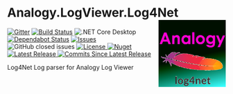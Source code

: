 # Analogy.LogViewer.Log4Net <img src="./Assets/Analogy.Log4Net.png" align="right" width="155px" height="155px">
<p align="center">

[![Gitter](https://badges.gitter.im/Analogy-LogViewer/community.svg)](https://gitter.im/Analogy-LogViewer/community?utm_source=badge&utm_medium=badge&utm_campaign=pr-badge) [![Build Status](https://dev.azure.com/Analogy-LogViewer/Analogy%20Log%20Viewer/_apis/build/status/Analogy-LogViewer.Analogy.LogViewer.Log4Net?branchName=master)](https://dev.azure.com/Analogy-LogViewer/Analogy%20Log%20Viewer/_build/latest?definitionId=26&branchName=master)  ![.NET Core Desktop](https://github.com/Analogy-LogViewer/Analogy.LogViewer.Log4Net/workflows/.NET%20Core%20Desktop/badge.svg)
[![Dependabot Status](https://api.dependabot.com/badges/status?host=github&repo=Analogy-LogViewer/Analogy.LogViewer.Log4Net)](https://dependabot.com)
 <a href="https://github.com/Analogy-LogViewer/Analogy.LogViewer.Log4Net/issues">
    <img src="http://img.shields.io/github/issues/Analogy-LogViewer/Analogy.LogViewer.Log4Net" alt="Issues"/>
</a>
![GitHub closed issues](https://img.shields.io/github/issues-closed-raw/Analogy-LogViewer/Analogy.LogViewer.Log4Net)
<a href="https://github.com/Analogy-LogViewer/Analogy.LogViewer.Log4Net/blob/master/LICENSE.md">
    <img src="http://img.shields.io/github/license/Analogy-LogViewer/Analogy.LogViewer.Log4Net" alt="License"/>
</a> 
 [![Nuget](https://img.shields.io/nuget/v/Analogy.LogViewer.Log4Net)](https://www.nuget.org/packages/Analogy.LogViewer.Log4Net/)
<a href="https://github.com/Analogy-LogViewer/Analogy.LogViewer.Log4Net/releases">
    <img src="http://img.shields.io/github/v/release/Analogy-LogViewer/Analogy.LogViewer.Log4Net" alt="Latest Release"/>
</a> 
<a href="https://github.com/Analogy-LogViewer/Analogy.LogViewer.Log4Net/compare/V1.0.0...master">
    <img src="http://img.shields.io/github/commits-since/Analogy-LogViewer/Analogy.LogViewer.Log4Net/latest" alt="Commits Since Latest Release"/>
</a> 
</p>

Log4Net Log parser for Analogy Log Viewer
